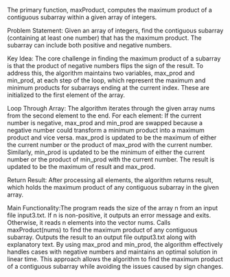 The primary function, maxProduct, computes the maximum product of a contiguous subarray within a given array of integers.

Problem Statement: Given an array of integers, find the contiguous subarray (containing at least one number) that has the maximum product. The subarray can include both positive and negative numbers.

Key Idea: The core challenge in finding the maximum product of a subarray is that the product of negative numbers flips the sign of the result. To address this, the algorithm maintains two variables, max_prod and min_prod, at each step of the loop, which represent the maximum and minimum products for subarrays ending at the current index. These are initialized to the first element of the array.

Loop Through Array: The algorithm iterates through the given array nums from the second element to the end. For each element:
If the current number is negative, max_prod and min_prod are swapped because a negative number could transform a minimum product into a maximum product and vice versa.
max_prod is updated to be the maximum of either the current number or the product of max_prod with the current number. Similarly, min_prod is updated to be the minimum of either the current number or the product of min_prod with the current number.
The result is updated to be the maximum of result and max_prod.

Return Result: After processing all elements, the algorithm returns result, which holds the maximum product of any contiguous subarray in the given array.

Main Functionality:The program reads the size of the array n from an input file input3.txt.
If n is non-positive, it outputs an error message and exits.
Otherwise, it reads n elements into the vector nums.
Calls maxProduct(nums) to find the maximum product of any contiguous subarray.
Outputs the result to an output file output3.txt along with explanatory text.
By using max_prod and min_prod, the algorithm effectively handles cases with negative numbers and maintains an optimal solution in linear time. This approach allows the algorithm to find the maximum product of a contiguous subarray while avoiding the issues caused by sign changes.






